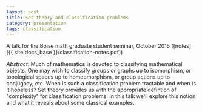 ```yaml
---
layout: post
title: Set theory and classification problems
category: presentation
tags: classification
---
```

A talk for the Boise math graduate student seminar, October 2015 ([notes]({{ site.docs_base }}/classification-notes.pdf))<!--more-->

*Abstract*: Much of mathematics is devoted to classifying mathematical objects. One may wish to classify groups or graphs up to isomorphism, or topological spaces up to homeomorphism, or group actions up to conjugacy, etc. When is such a classification problem tractable and when is it hopeless? Set theory provides us with the appropriate defintion of "complexity" for classification problems. In this talk we'll explore this notion and what it reveals about some classical examples.
